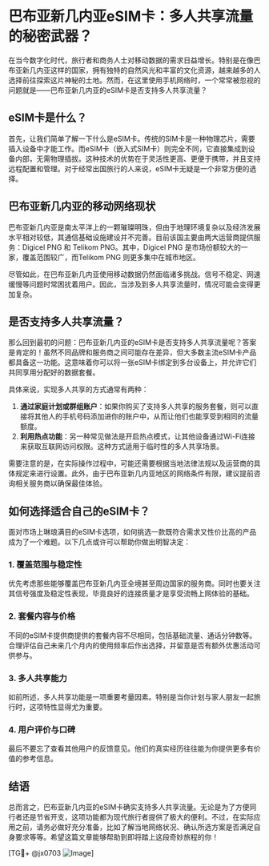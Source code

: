 # 巴布亚新几内亚eSIM卡：多人共享流量的秘密武器？

在当今数字化时代，旅行者和商务人士对移动数据的需求日益增长。特别是在像巴布亚新几内亚这样的国家，拥有独特的自然风光和丰富的文化资源，越来越多的人选择前往探索这片神秘的土地。然而，在这里使用手机网络时，一个常常被忽视的问题就是——巴布亚新几内亚的eSIM卡是否支持多人共享流量？

## eSIM卡是什么？

首先，让我们简单了解一下什么是eSIM卡。传统的SIM卡是一种物理芯片，需要插入设备中才能工作。而eSIM卡（嵌入式SIM卡）则完全不同，它直接集成到设备内部，无需物理插拔。这种技术的优势在于灵活性更高、更便于携带，并且支持远程配置和管理。对于经常出国旅行的人来说，eSIM卡无疑是一个非常方便的选择。

## 巴布亚新几内亚的移动网络现状

巴布亚新几内亚是南太平洋上的一颗璀璨明珠，但由于地理环境复杂以及经济发展水平相对较低，其通信基础设施建设并不完善。目前该国主要由两大运营商提供服务：Digicel PNG 和 Telikom PNG。其中，Digicel PNG 是市场份额较大的一家，覆盖范围较广，而Telikom PNG 则更多集中在城市地区。

尽管如此，在巴布亚新几内亚使用移动数据仍然面临诸多挑战。信号不稳定、网速缓慢等问题时常困扰着用户。因此，当涉及到多人共享流量时，情况可能会变得更加复杂。

## 是否支持多人共享流量？

那么回到最初的问题：巴布亚新几内亚的eSIM卡是否支持多人共享流量呢？答案是肯定的！虽然不同品牌和服务商之间可能存在差异，但大多数主流eSIM卡产品都具备这一功能。这意味着你可以将一张eSIM卡绑定到多台设备上，并允许它们共同享用分配好的数据套餐。

具体来说，实现多人共享的方式通常有两种：
1. **通过家庭计划或群组账户**：如果你购买了支持多人共享的服务套餐，则可以直接将其他人的手机号码添加进你的账户中，从而让他们也能享受到相同的流量额度。
2. **利用热点功能**：另一种常见做法是开启热点模式，让其他设备通过Wi-Fi连接来获取互联网访问权限。这种方式适用于临时性的多人共享场景。

需要注意的是，在实际操作过程中，可能还需要根据当地法律法规以及运营商的具体规定来进行设置。此外，由于巴布亚新几内亚地区的网络条件有限，建议提前咨询相关服务商以确保最佳体验。

## 如何选择适合自己的eSIM卡？

面对市场上琳琅满目的eSIM卡选项，如何挑选一款既符合需求又性价比高的产品成为了一个难题。以下几点或许可以帮助你做出明智决定：

### 1. 覆盖范围与稳定性
优先考虑那些能够覆盖巴布亚新几内亚全境甚至周边国家的服务商。同时也要关注其信号强度及稳定性表现，毕竟良好的连接质量才是享受流畅上网体验的基础。

### 2. 套餐内容与价格
不同的eSIM卡提供商提供的套餐内容不尽相同，包括基础流量、通话分钟数等。合理评估自己未来几个月内的使用频率后作出选择，并留意是否有额外优惠活动可供参与。

### 3. 多人共享能力
如前所述，多人共享功能是一项重要考量因素。特别是当你计划与家人朋友一起旅行时，这项特性显得尤为重要。

### 4. 用户评价与口碑
最后不要忘了查看其他用户的反馈意见。他们的真实经历往往能为你提供更多有价值的参考信息。

## 结语

总而言之，巴布亚新几内亚的eSIM卡确实支持多人共享流量。无论是为了方便同行者还是节省开支，这项功能都为现代旅行者提供了极大的便利。不过，在实际应用之前，请务必做好充分准备，比如了解当地网络状况、确认所选方案是否满足自身要求等等。希望这篇文章能够帮助到即将踏上这段奇妙旅程的你！

[TG💪+ @jx0703 ![Image](https://github.com/user-attachments/assets/dbca1d08-cadb-493c-b0ec-ad6f7a83f270)]